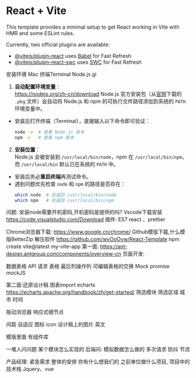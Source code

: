 # React + Vite

This template provides a minimal setup to get React working in Vite with HMR and some ESLint rules.

Currently, two official plugins are available:

- [@vitejs/plugin-react](https://github.com/vitejs/vite-plugin-react/blob/main/packages/plugin-react/README.md) uses [Babel](https://babeljs.io/) for Fast Refresh
- [@vitejs/plugin-react-swc](https://github.com/vitejs/vite-plugin-react-swc) uses [SWC](https://swc.rs/) for Fast Refresh

安装环境
Mac 终端Terminal
Node.js  gi
1.	**自动配置环境变量**：  
https://nodejs.org/zh-cn/download 
   Node.js 官方安装包（从[官网](https://nodejs.org/)下载的 `.pkg` 文件）会自动将 Node.js 和 npm 的可执行文件路径添加到系统的 `PATH` 环境变量中。  
   - 安装后打开终端（Terminal），直接输入以下命令即可验证：
     ```bash
     node -v  # 查看 Node.js 版本
     npm -v   # 查看 npm 版本
2. **安装位置**：  
   Node.js 会被安装到 `/usr/local/bin/node`，npm 在 `/usr/local/bin/npm`，而 `/usr/local/bin` 默认已在系统的 `PATH` 中。
- 安装后务必**重启终端**再测试命令。
- 遇到问题优先检查 `node` 和 `npm` 的路径是否存在：
  ```bash
  which node  # 应返回 /usr/local/bin/node
  which npm   # 应返回 /usr/local/bin/npm
  ```
 
问题: 安装node需要开机密码,开机密码是提供的吗?
Vscode下载安装
https://code.visualstudio.com/Download
插件: ES7 react 、prettier

Chrome浏览器下载: https://www.google.cn/chrome/ 
Github模版下载,什么模版BetterZip‌ 解压软件
https://github.com/wvOoOvw/React-Template 
npm create vite@latest my-vite-app
第一面:
https://ant-design.antgroup.com/components/overview-cn 
页面开发:

数据表格 API 请求
表格 最后列操作列 可编辑表格的交换
Mock promise mockJS

第二面:还原设计稿
图表import  echarts
https://echarts.apache.org/handbook/zh/get-started/ 
筛选模块 筛选区域 城市 时间

拖动浏览器 响应式细节点

间距 自适应 图标 icon 设计稿上的图片 英文

模版里面 有组件库

一堆人问问题 某个模块怎么实现的
后端问:
模拟数据怎么做的 多次请求 防抖 节流

产品经理:
紧急需求 整体的安排
你有什么想我们的
之前单位做什么项目, 项目中的技术栈
Jquery、vue


